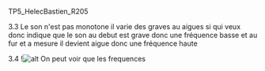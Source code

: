 TP5_HelecBastien_R205

3.3 Le son n'est pas monotone il varie des graves au aigues si qui veux donc indique que le son au debut est grave donc une fréquence basse et au fur et a mesure il devient aigue donc une fréquence haute


3.4 
!![alt](3.4.jpg)
On peut voir que les frequences 